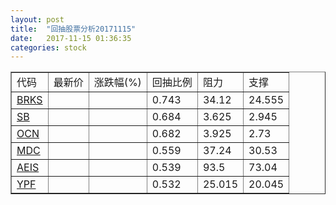 ```yaml
---
layout: post
title:  "回抽股票分析20171115"
date:   2017-11-15 01:36:35
categories: stock
---
```

<script type="text/javascript">
var stockList = []
stockList.push('gb_brks');
stockList.push('gb_sb');
stockList.push('gb_ocn');
stockList.push('gb_mdc');
stockList.push('gb_aeis');
stockList.push('gb_ypf');
</script>
<table border="1">
 <tr>
 <td>代码</td>
 <td>最新价</td>
 <td>涨跌幅(%)</td>
 <td>回抽比例</td>
 <td>阻力</td>
 <td>支撑</td>
</tr>
  <tr id="brks">
  <td><a href="http://stock.finance.sina.com.cn/usstock/quotes/BRKS.html" target="_blank">BRKS</a></td><td></td><td></td><td>0.743</td><td>34.12</td><td>24.555</td></tr>
  <tr id="sb">
  <td><a href="http://stock.finance.sina.com.cn/usstock/quotes/SB.html" target="_blank">SB</a></td><td></td><td></td><td>0.684</td><td>3.625</td><td>2.945</td></tr>
  <tr id="ocn">
  <td><a href="http://stock.finance.sina.com.cn/usstock/quotes/OCN.html" target="_blank">OCN</a></td><td></td><td></td><td>0.682</td><td>3.925</td><td>2.73</td></tr>
  <tr id="mdc">
  <td><a href="http://stock.finance.sina.com.cn/usstock/quotes/MDC.html" target="_blank">MDC</a></td><td></td><td></td><td>0.559</td><td>37.24</td><td>30.53</td></tr>
  <tr id="aeis">
  <td><a href="http://stock.finance.sina.com.cn/usstock/quotes/AEIS.html" target="_blank">AEIS</a></td><td></td><td></td><td>0.539</td><td>93.5</td><td>73.04</td></tr>
  <tr id="ypf">
  <td><a href="http://stock.finance.sina.com.cn/usstock/quotes/YPF.html" target="_blank">YPF</a></td><td></td><td></td><td>0.532</td><td>25.015</td><td>20.045</td></tr>
</table>
